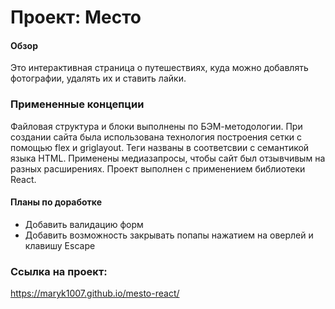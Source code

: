 # Проект: Место

#### Обзор
Это интерактивная страница о путешествиях, куда можно добавлять фотографии, удалять их и ставить лайки.

### Примененные концепции
Файловая структура и блоки выполнены по БЭМ-методологии. При создании сайта была использована технология построения сетки с помощью flex и griglayout. Теги названы в соответсвии с семантикой языка HTML. Применены медиазапросы, чтобы сайт был отзывчивым на разных расширениях. Проект выполнен с применением библиотеки React. 

#### Планы по доработке

 + Добавить валидацию форм
 + Добавить возможность закрывать попапы нажатием на оверлей и клавишу Escape


### Ссылка на проект:
https://maryk1007.github.io/mesto-react/
